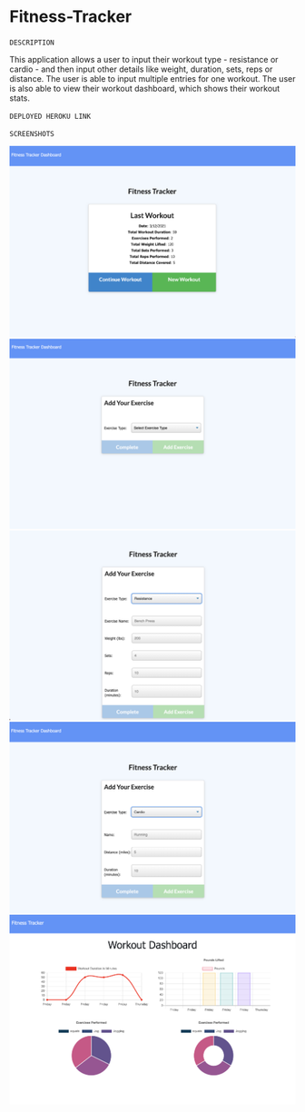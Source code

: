 # Fitness-Tracker

`` DESCRIPTION ``

This application allows a user to input their workout type - resistance or cardio - and then input other details like weight, duration, sets, reps or distance. The user is able to input multiple entries for one workout. The user is also able to view their workout dashboard, which shows their workout stats. 


`` DEPLOYED HEROKU LINK ``



`` SCREENSHOTS ``

![Screenshot](assets/SS1.png?raw=true)
![Screenshot](assets/SS2.png?raw=true)
![Screenshot](assets/SS3.png?raw=true)
![Screenshot](assets/SS4.png?raw=true)
![Screenshot](assets/SS5.png?raw=true)

